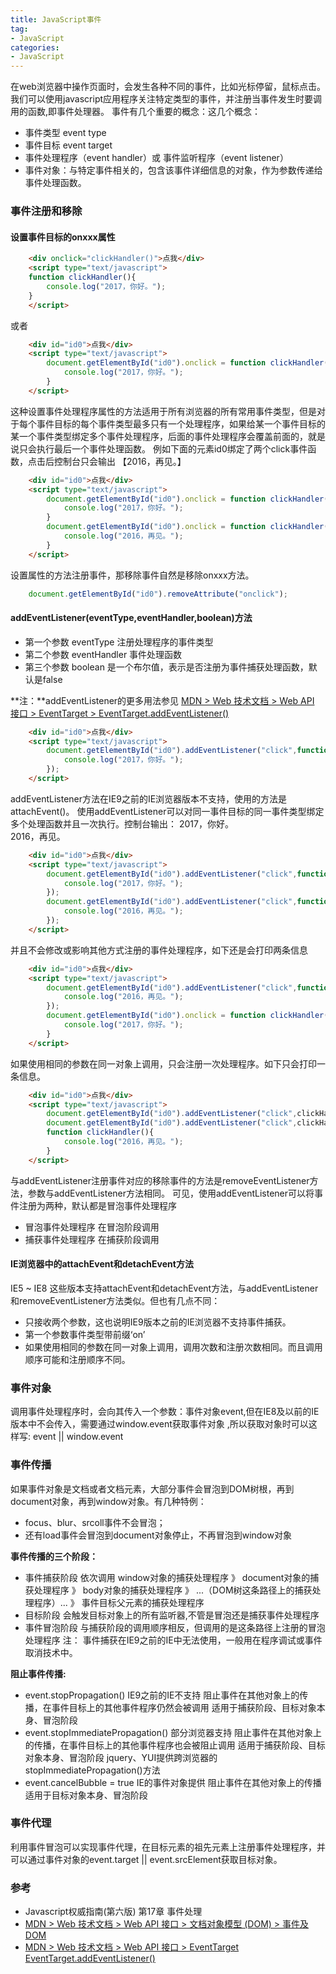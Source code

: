 ```yaml
---
title: JavaScript事件
tag:
- JavaScript
categories:
- JavaScript
---
```

在web浏览器中操作页面时，会发生各种不同的事件，比如光标停留，鼠标点击。我们可以使用javascript应用程序关注特定类型的事件，并注册当事件发生时要调用的函数,即事件处理器。
事件有几个重要的概念：这几个概念：
- 事件类型 event type
- 事件目标 event target
- 事件处理程序（event handler）或 事件监听程序（event listener）
- 事件对象：与特定事件相关的，包含该事件详细信息的对象，作为参数传递给事件处理函数。
<!-- more -->

### 事件注册和移除
#### 设置事件目标的onxxx属性
```html
    <div onclick="clickHandler()">点我</div>
    <script type="text/javascript">
    function clickHandler(){
        console.log("2017，你好。");
    }
    </script>
```
或者 
```html
    <div id="id0">点我</div>
    <script type="text/javascript">
        document.getElementById("id0").onclick = function clickHandler(){
            console.log("2017，你好。");
        }
    </script>
```
这种设置事件处理程序属性的方法适用于所有浏览器的所有常用事件类型，但是对于每个事件目标的每个事件类型最多只有一个处理程序，如果给某一个事件目标的某一个事件类型绑定多个事件处理程序，后面的事件处理程序会覆盖前面的，就是说只会执行最后一个事件处理函数。
例如下面的元素id0绑定了两个click事件函数，点击后控制台只会输出 【2016，再见。】
```html
    <div id="id0">点我</div>
    <script type="text/javascript">
        document.getElementById("id0").onclick = function clickHandler(){
            console.log("2017，你好。");
        }
        document.getElementById("id0").onclick = function clickHandler(){
            console.log("2016，再见。");
        }
    </script>
```
设置属性的方法注册事件，那移除事件自然是移除onxxx方法。
```javascript
    document.getElementById("id0").removeAttribute("onclick");
```
#### addEventListener(eventType,eventHandler,boolean)方法
- 第一个参数 eventType 注册处理程序的事件类型
- 第二个参数 eventHandler 事件处理函数
- 第三个参数 boolean  是一个布尔值，表示是否注册为事件捕获处理函数，默认是false

**注：**addEventListener的更多用法参见 [MDN > Web 技术文档 > Web API 接口 > EventTarget > EventTarget.addEventListener()](https://developer.mozilla.org/zh-CN/docs/Web/API/EventTarget/addEventListener)
```html
    <div id="id0">点我</div>
    <script type="text/javascript">
        document.getElementById("id0").addEventListener("click",function clickHandler(){
            console.log("2017，你好。");
        });
    </script>
```
addEventListener方法在IE9之前的IE浏览器版本不支持，使用的方法是attachEvent()。
使用addEventListener可以对同一事件目标的同一事件类型绑定多个处理函数并且一次执行。控制台输出：
2017，你好。    
2016，再见。
```html
    <div id="id0">点我</div>
    <script type="text/javascript">
        document.getElementById("id0").addEventListener("click",function clickHandler(){
            console.log("2017，你好。");
        });
        document.getElementById("id0").addEventListener("click",function clickHandler(){
            console.log("2016，再见。");
        });
    </script>
```
并且不会修改或影响其他方式注册的事件处理程序，如下还是会打印两条信息
```html
    <div id="id0">点我</div>
    <script type="text/javascript">
        document.getElementById("id0").addEventListener("click",function clickHandler(){
            console.log("2016，再见。");
        });
        document.getElementById("id0").onclick = function clickHandler(){
            console.log("2017，你好。");
        }
    </script>
```
如果使用相同的参数在同一对象上调用，只会注册一次处理程序。如下只会打印一条信息。
```html
    <div id="id0">点我</div>
    <script type="text/javascript">
        document.getElementById("id0").addEventListener("click",clickHandler);
        document.getElementById("id0").addEventListener("click",clickHandler);
        function clickHandler(){
            console.log("2016，再见。");
        }
    </script>
```
与addEventListener注册事件对应的移除事件的方法是removeEventListener方法，参数与addEventListener方法相同。
可见，使用addEventListener可以将事件注册为两种，默认都是冒泡事件处理程序
- 冒泡事件处理程序 在冒泡阶段调用
- 捕获事件处理程序 在捕获阶段调用

#### IE浏览器中的attachEvent和detachEvent方法
IE5 ~ IE8 这些版本支持attachEvent和detachEvent方法，与addEventListener和removeEventListener方法类似。但也有几点不同：
- 只接收两个参数，这也说明IE9版本之前的IE浏览器不支持事件捕获。
- 第一个参数事件类型带前缀‘on’
- 如果使用相同的参数在同一对象上调用，调用次数和注册次数相同。而且调用顺序可能和注册顺序不同。

### 事件对象
调用事件处理程序时，会向其传入一个参数：事件对象event,但在IE8及以前的IE版本中不会传入，需要通过window.event获取事件对象 ,所以获取对象时可以这样写: event || window.event
### 事件传播
如果事件对象是文档或者文档元素，大部分事件会冒泡到DOM树根，再到document对象，再到window对象。有几种特例：
- focus、blur、srcoll事件不会冒泡；
- 还有load事件会冒泡到document对象停止，不再冒泡到window对象

**事件传播的三个阶段：**
- 事件捕获阶段 
    依次调用 window对象的捕获处理程序 》 document对象的捕获处理程序 》 body对象的捕获处理程序 》 ...（DOM树这条路径上的捕获处理程序）... 》 事件目标父元素的捕获处理程序
- 目标阶段 
  会触发目标对象上的所有监听器,不管是冒泡还是捕获事件处理程序
- 事件冒泡阶段  与捕获阶段的调用顺序相反，但调用的是这条路径上注册的冒泡处理程序
注： 事件捕获在IE9之前的IE中无法使用，一般用在程序调试或事件取消技术中。

**阻止事件传播:**
- event.stopPropagation()
    IE9之前的IE不支持
    阻止事件在其他对象上的传播，在事件目标上的其他事件程序仍然会被调用
    适用于捕获阶段、目标对象本身、冒泡阶段
- event.stopImmediatePropagation()
    部分浏览器支持
    阻止事件在其他对象上的传播，在事件目标上的其他事件程序也会被阻止调用
    适用于捕获阶段、目标对象本身、冒泡阶段
    jquery、YUI提供跨浏览器的stopImmediatePropagation()方法
- event.cancelBubble = true 
    IE的事件对象提供
    阻止事件在其他对象上的传播
    适用于目标对象本身、冒泡阶段

### 事件代理
利用事件冒泡可以实现事件代理，在目标元素的祖先元素上注册事件处理程序，并可以通过事件对象的event.target || event.srcElement获取目标对象。

### 参考
- Javascript权威指南(第六版) 第17章 事件处理
- [MDN > Web 技术文档 > Web API 接口 > 文档对象模型 (DOM) > 事件及DOM](https://developer.mozilla.org/zh-CN/docs/Web/API/Document_Object_Model/Events)
- [MDN > Web 技术文档 > Web API 接口 > EventTarget
 EventTarget.addEventListener()](https://developer.mozilla.org/zh-CN/docs/Web/API/EventTarget/addEventListener)
 




